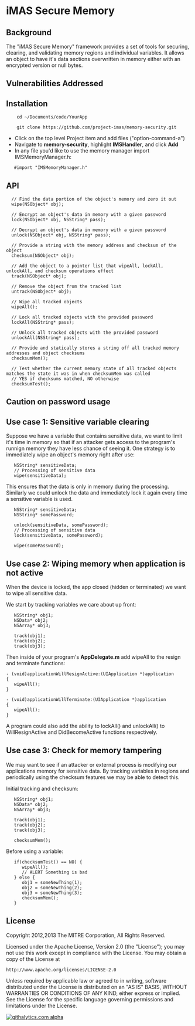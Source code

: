 # iMAS Secure Memory

## Background

The "iMAS Secure Memory" framework provides a set of tools for securing, clearing, and validating memory regions and individual variables.  It allows an object to have it's data sections overwritten in memory either with an encrypted version or null bytes.

## Vulnerabilities Addressed


## Installation


```
    cd ~/Documents/code/YourApp

    git clone https://github.com/project-imas/memory-security.git
```
  * Click on the top level Project item and add files ("option-command-a")
  * Navigate to **memory-security**, highlight **IMSHandler**, and click **Add**
  * In any file you'd like to use the memory manager import IMSMemoryManager.h:
```objc
   #import "IMSMemoryManager.h"
```

## API
```
  // Find the data portion of the object's memory and zero it out
  wipe(NSObject* obj); 
 
  // Encrypt an object's data in memory with a given password
  lock(NSObject* obj, NSString* pass); 
  
  // Decrypt an object's data in memory with a given password
  unlock(NSObject* obj, NSString* pass); 
  
  // Provide a string with the memory address and checksum of the object
  checksum(NSObject* obj);
  
  // Add the object to a pointer list that wipeAll, lockAll, unlockAll, and checksum operations effect
  track(NSObject* obj);
  
  // Remove the object from the tracked list
  untrack(NSObject* obj);
  
  // Wipe all tracked objects
  wipeAll();
  
  // Lock all tracked objects with the provided password
  lockAll(NSString* pass);
  
  // Unlock all tracked objects with the provided password
  unlockAll(NSString* pass);
  
  // Provide and statically stores a string off all tracked memory addresses and object checksums
  checksumMem();
  
  // Test whether the current memory state of all tracked objects matches the state it was in when checksumMem was called
  // YES if checksums matched, NO otherwise
  checksumTest();
``` 

## Caution on password usage

## Use case 1: Sensitive variable clearing

Suppose we have a variable that contains sensitive data, we want to limit it's time in memory so that if an attacker gets access to the program's runnign memory they have less chance of seeing it. One strategy is to immediately wipe an object's memory right after use:

```
   NSString* sensitiveData;
   // Processing of sensitive data
   wipe(sensitiveData);
```

This ensures that the data is only in memory during the processing.  Similarly we could unlock the data and immediately lock it again every time a sensitive variable is used.

```
   NSString* sensitiveData;
   NSString* somePassword;
   
   unlock(sensitiveData, somePassword);
   // Processing of sensitive data
   lock(sensitiveData, somePassword);
   
   wipe(somePassword);
```

## Use case 2: Wiping memory when application is not active

When the device is locked, the app closed (hidden or terminated) we want to wipe all sensitive data.

We start by tracking variables we care about up front:
```
   NSString* obj1;
   NSData* obj2;
   NSArray* obj3;
   
   track(obj1);
   track(obj2);
   track(obj3);
```

Then inside of your program's **AppDelegate.m** add wipeAll to the resign and terminate functions:
```
- (void)applicationWillResignActive:(UIApplication *)application
{
   wipeAll();
}

- (void)applicationWillTerminate:(UIApplication *)application
{
   wipeAll();
}
```

A program could also add the ability to lockAll() and unlockAll() to WillResignActive and DidBecomeActive functions respectively.

## Use case 3: Check for memory tampering

We may want to see if an attacker or external process is modifying our applications memory for sensitive data.  By tracking variables in regions and periodically using the checksum features we may be able to detect this.

Initial tracking and checksum:
```
   NSString* obj1;
   NSData* obj2;
   NSArray* obj3;
   
   track(obj1);
   track(obj2);
   track(obj3);
   
   checksumMem();
```

Before using a variable:
```
   if(checksumTest() == NO) {
      wipeAll();
      // ALERT Something is bad
   } else {
      obj1 = someNewThing(1);
      obj2 = someNewThing(2);
      obj3 = someNewThing(3);
      checksumMem();
   }
```

## License

Copyright 2012,2013 The MITRE Corporation, All Rights Reserved.

Licensed under the Apache License, Version 2.0 (the "License");
you may not use this work except in compliance with the License.
You may obtain a copy of the License at

    http://www.apache.org/licenses/LICENSE-2.0

Unless required by applicable law or agreed to in writing, software
distributed under the License is distributed on an "AS IS" BASIS,
WITHOUT WARRANTIES OR CONDITIONS OF ANY KIND, either express or implied.
See the License for the specific language governing permissions and
limitations under the License.

[![githalytics.com alpha](https://cruel-carlota.pagodabox.com/f48f83b0928b98f2b23c498b430b68a3 "githalytics.com")](http://githalytics.com/project-imas/memory-security)



